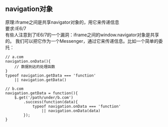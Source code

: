 ## navigation对象
原理:iframe之间是共享navigator对象的，用它来传递信息  
要求:IE6/7  
有些人注意到了IE6/7的一个漏洞：iframe之间的window.navigator对象是共享的。 我们可以把它作为一个Messenger，通过它来传递信息。比如一个简单的委托：  
```
// a.com
navigation.onData(){
    // 数据到达的处理函数
}
typeof navigation.getData === 'function' 
    || navigation.getData()

// b.com
navigation.getData = function(){
    $.get('/path/under/b.com')
        .success(function(data){
            typeof navigation.onData === 'function'
                || navigation.onData(data)
        });
}
```

